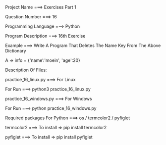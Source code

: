 Project Name ===> Exercises Part 1

Question Number ===> 16

Programming Language ===> Python

Program Description ===> 16th Exercise

Example ===> Write A Program That Deletes The Name Key From The Above Dictionary

A => info = {'name’:'moein', 'age':20}

Description Of Files:

practice_16_linux.py ===> For Linux 

For Run ===> python3 practice_16_linux.py

practice_16_windows.py ===> For Windows

For Run ===> python practice_16_windows.py

Required packages For Python ===> os / termcolor2 / pyfiglet

termcolor2 ===> To install => pip install termcolor2

pyfiglet ===> To install => pip install pyfiglet
